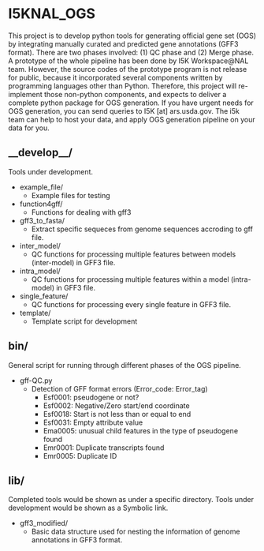 # I5KNAL_OGS
This project is to develop python tools for generating official gene set (OGS) by integrating manually curated and predicted gene annotations (GFF3 format). There are two phases involved: (1) QC phase and (2) Merge phase. A prototype of the whole pipeline has been done by I5K Workspace@NAL team. However, the source codes of the prototype program is not release for public, because it incorporated several components written by programming languages other than Python. Therefore, this project will re-implement those non-python components, and expects to deliver a complete python package for OGS generation. If you have urgent needs for OGS generation, you can send queries to I5K [at] ars.usda.gov. The i5k team can help to host your data, and apply OGS generation pipeline on your data for you.

## \_\_develop\_\_/
Tools under development.
* example_file/
    - Example files for testing
* function4gff/
    - Functions for dealing with gff3
* gff3_to_fasta/
    - Extract specific sequeces from genome sequences accroding to gff file.
* inter_model/
    - QC functions for processing multiple features between models (inter-model) in GFF3 file.
* intra_model/
    - QC functions for processing multiple features within a model (intra-model) in GFF3 file.
* single_feature/
    - QC functions for processing every single feature in GFF3 file.
* template/
    - Template script for development

## bin/
General script for running through different phases of the OGS pipeline.
* gff-QC.py
    - Detection of GFF format errors (Error_code: Error_tag)
        + Esf0001: pseudogene or not?
        + Esf0002: Negative/Zero start/end coordinate
        + Esf0018: Start is not less than or equal to end
        + Esf0031: Empty attribute value
        + Ema0005: unusual child features in the type of pseudogene found
        + Emr0001: Duplicate transcripts found
        + Emr0005: Duplicate ID

## lib/
Completed tools would be shown as under a specific directory. Tools under development would be shown as a Symbolic link.
* gff3_modified/
    - Basic data structure used for nesting the information of genome annotations in GFF3 format.
